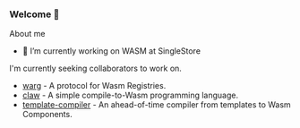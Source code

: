 <!-- **Kylebrown9/Kylebrown9** is a ✨ _special_ ✨ repository because its `README.md` (this file) appears on your GitHub profile. -->
### Welcome 👋

About me
- 🔭 I’m currently working on WASM at SingleStore
<!-- - 👯 I’m looking to collaborate on fun and interesting Rust and TypeScript projects -->
<!-- - 😄 Pronouns: He/Him -->
<!-- - ⚡ Fun fact: ... -->

I'm currently seeking collaborators to work on.
* [warg](https://github.com/BytecodeAlliance/registry) - A protocol for Wasm Registries.
* [claw](https://github.com/esoterra/claw-lang) - A simple compile-to-Wasm programming language.
* [template-compiler](https://github.com/esoterra/template-compiler) - An ahead-of-time compiler from templates to Wasm Components.
